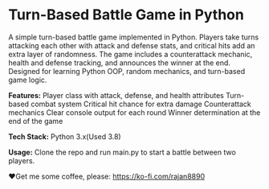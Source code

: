 # Turn-Based Battle Game in Python

A simple turn-based battle game implemented in Python. Players take turns attacking each other with attack and defense stats, and critical hits add an extra layer of randomness. The game includes a counterattack mechanic, health and defense tracking, and announces the winner at the end. Designed for learning Python OOP, random mechanics, and turn-based game logic.

**Features:**
Player class with attack, defense, and health attributes
Turn-based combat system
Critical hit chance for extra damage
Counterattack mechanics
Clear console output for each round
Winner determination at the end of the game

**Tech Stack:**
Python 3.x(Used 3.8)

**Usage:**
Clone the repo and run main.py to start a battle between two players.


❤️Get me some coffee, please: https://ko-fi.com/rajan8890
